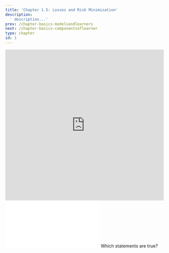 ```yaml
---
title: 'Chapter 1.5: Losses and Risk Minimization'
description:
  ' description...'
prev: /chapter-basics-modelsandlearners
next: /chapter-basics-componentsoflearner
type: chapter
id: 1
---
```


<exercise id="1" title="Video Lecture">
<iframe width="100%" height="480" src="https://www.youtube.com/embed/2b4x765XbUI" frameborder="0" allow="accelerometer; autoplay; encrypted-media; gyroscope; picture-in-picture" allowfullscreen></iframe>
</exercise>



<exercise id="2" title="Slides">
<object data="pdfs/1/slides-basics-riskminimization.pdf" type="application/pdf" style="width:100%;height:480px">
    <embed src="pdfs/1/slides-basics-riskminimization.pdf" type="application/pdf" />
</object>
</exercise>



<exercise id="3" title="Quiz">
Which statements are true?
<choice>
<opt text="Measures for model performance can be used as loss functions." correct="true">
</opt>
<opt text="The choice of loss function has no influence on the model.">
</opt>
<opt text="The empirical risk is the mean loss." correct="true">
</opt>
<opt text="To estimate model paramters, we usually minimize the empirical risk." correct="true">
</opt>
<opt text="By minimizing the empirical risk, we minimize the error (defined by the loss)." correct="true">
</opt>
<opt text="Any model can use any arbitrary loss function.">
</opt>
<opt text="Empirical risk minimization is a very general mathematical framework that turns 'finding a good model' into a mathematically tractable optimization problem." correct="true">
</opt>
<opt text="Since empirical risk minimization is a completely abstract and very general mathematical procedure, the choice of loss function should not depend on background knowledge about the data set at hand or what the model is going to be used for.">
</opt>
<opt text="How difficult the optimization of a learner is depends strongly on the properties of its loss function." correct="true">
</opt>
</choice>
</exercise>

